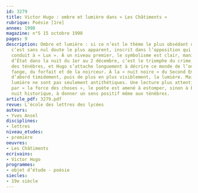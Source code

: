```yaml
---
id: 3279
title: Victor Hugo : ombre et lumière dans « Les Châtiments »
rubrique: Poésie [1re]
annee: 1998
magazine: n°5 15 octobre 1998
pages: 9
description: Ombre et lumière : si ce n’est le thème le plus obsédant des « Châtiments »,
  c’est sans nul doute le plus apparent, inscrit dans l’opposition qui de « Nox »
  conduit à « Lux ». À un niveau premier, le symbolisme est clair, manichéen. Le coup
  d’État dans la nuit du 1er au 2 décembre, c’est le triomphe du crime, de la nuit,
  des ténèbres, et Hugo s’attache longuement à décrire ce monde de l’ombre, de la
  fange, du forfait et de la noirceur. À la « nuit noire » du Second Empire s’oppose,
  d’abord timidement, puis de plus en plus visiblement, la lumière. Mais ombre et
  lumière ne sont pas seulement antithétiques. Une lecture plus attentive révèle que,
  par « la force des choses », le poète est amené à estomper, sinon à blanchir la
  nuit historique, à donner un sens positif même aux ténèbres.
article_pdf: 3279.pdf
revue: L’école des lettres des lycées
auteurs:
- Yves Ansel
disciplines:
- lettres
niveau_etudes:
- première
oeuvres:
- Les Châtiments
ecrivains:
- Victor Hugo
programmes:
- objet d’étude - poésie
siecles:
- 19e siècle
---
```

